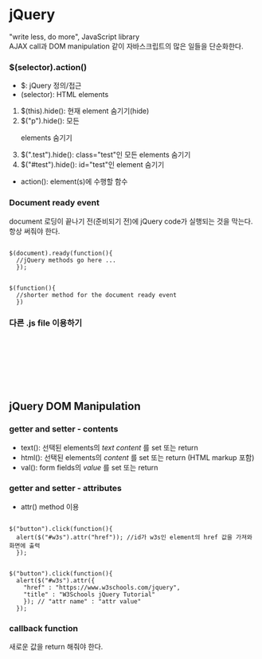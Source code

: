 # jQuery  
"write less, do more", JavaScript library  
AJAX call과 DOM manipulation 같이 자바스크립트의 많은 일들을 단순화한다.  

### $(selector).action()  
* $: jQuery 정의/접근  
* (selector): HTML elements   
1. $(this).hide(): 현재 element 숨기기(hide)  
2. $("p").hide(): 모든 <p> elements 숨기기  
3. $(".test").hide(): class="test"인 모든 elements 숨기기  
4. $("#test").hide(): id="test"인 element 숨기기  
* action(): element(s)에 수행할 함수  

### Document ready event  
document 로딩이 끝나기 전(준비되기 전)에 jQuery code가 실행되는 것을 막는다. 항상 써줘야 한다.  
<pre><code>
$(document).ready(function(){
  //jQuery methods go here ...
  });
</code></pre>  
<pre><code>
$(function(){
  //shorter method for the document ready event
  })
</code></pre>  

### 다른 .js file 이용하기
<pre><code>
<head>
<script src="jquery-1.12.4.min.js"></script>
<script src="my_jquery_functions.js"></script>
</head>
</code></pre>

## jQuery DOM Manipulation  
### getter and setter - contents  
* text(): 선택된 elements의 _text content_ 를 set 또는 return  
* html(): 선택된 elements의 _content_ 를 set 또는 return (HTML markup 포함)  
* val(): form fields의 _value_ 를 set 또는 return  

### getter and setter - attributes  
* attr() method 이용  
<pre><code>
$("button").click(function(){
  alert($("#w3s").attr("href")); //id가 w3s인 element의 href 값을 가져와 화면에 출력
  });
</code></pre>  
<pre><code>
$("button").click(function(){
  alert($("#w3s").attr({
    "href" : "https://www.w3schools.com/jquery",
    "title" : "W3Schools jQuery Tutorial"
    }); // "attr name" : "attr value"
  });
</code></pre>  

### callback function  
새로운 값을 return 해줘야 한다.  
